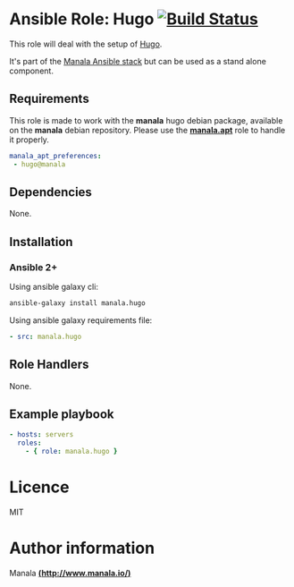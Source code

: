 # Ansible Role: Hugo [![Build Status](https://travis-ci.org/manala/ansible-role-hugo.svg?branch=master)](https://travis-ci.org/manala/ansible-role-hugo)

This role will deal with the setup of [Hugo](https://www.docker.com/).

It's part of the [Manala Ansible stack](https://gohugo.io/) but can be used as a stand alone component.

## Requirements

This role is made to work with the __manala__ hugo debian package, available on the __manala__ debian repository. Please use the [**manala.apt**](https://galaxy.ansible.com/manala/apt/) role to handle it properly.

```yaml
manala_apt_preferences:
 - hugo@manala
```

## Dependencies

None.

## Installation

### Ansible 2+

Using ansible galaxy cli:

```bash
ansible-galaxy install manala.hugo
```

Using ansible galaxy requirements file:

```yaml
- src: manala.hugo
```

## Role Handlers

None.

## Example playbook

```yaml
- hosts: servers
  roles:
    - { role: manala.hugo }
```

# Licence

MIT

# Author information

Manala [**(http://www.manala.io/)**](http://www.manala.io)
